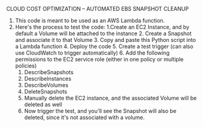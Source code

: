 CLOUD COST OPTIMIZATION – AUTOMATED EBS SNAPSHOT CLEANUP
1. This code is meant to be used as an AWS Lambda function.
2. Here's the process to test the code:
   1.Create an EC2 Instance, and by default a Volume will be attached to the instance
   2. Create a Snapshot and associate it to that Volume
   3. Copy and paste this Python script into a Lambda function
   4. Deploy the code
   5. Create a test trigger (can also use CloudWatch to trigger automatically)
   6. Add the following permissions to the EC2 service role (either in one policy or multiple policies)
     1. DescribeSnapshots
     2. DescribeInstances
     3. DescribeVolumes
     4. DeleteSnapshots
   7. Manually delete the EC2 instance, and the associated Volume will be deleted as well
   8. Now trigger the test, and you'll see the Snapshot will also be deleted, since it's not associated with a volume. 
   
   
